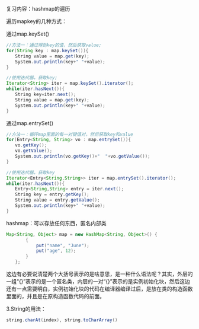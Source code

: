 复习内容：hashmap的遍历

遍历mapkey的几种方式：

通过map.keySet()

```java
//方法一：通过得到key的值，然后获取value; 
for(String key : map.keySet()){ 
　　String value = map.get(key); 
　　System.out.println(key+" "+value); 
} 
```

```java
//使用迭代器，获取key; 
Iterator<String> iter = map.keySet().iterator(); 
while(iter.hasNext()){ 
　　String key=iter.next(); 
　　String value = map.get(key); 
　　System.out.println(key+" "+value); 
} 
```

通过map.entrySet()

```java
//方法一：循环map里面的每一对键值对，然后获取key和value 
for(Entry<String, String> vo : map.entrySet()){ 
　　vo.getKey(); 
　　vo.getValue(); 
　　System.out.println(vo.getKey()+"  "+vo.getValue()); 
} 
```

```java
//使用迭代器，获取key 
Iterator<Entry<String,String>> iter = map.entrySet().iterator(); 
while(iter.hasNext()){ 
　　Entry<String,String> entry = iter.next(); 
　　String key = entry.getKey(); 
　　String value = entry.getValue(); 
　　System.out.println(key+" "+value); 
}
```

hashmap：可以存放任何东西，匿名内部类

```java
Map<String, Object> map = new HashMap<String, Object>() {
    　　{
        　　put("name", "June");  
       　　 put("age", 12);  
    　　}
　　};
```

这边有必要说清楚两个大括号表示的是啥意思，是一种什么语法呢？其实，外层的一组“{}”表示的是一个匿名类，内层的一对“{}”表示的是实例初始化块，然后这边还有一点需要明白，实例初始化块的代码在编译器编译过后，是放在类的构造函数里面的，并且是在原构造函数代码的前面。   

 3.String的用法：

```java
string.charAt(index), string.toCharArray()
```

